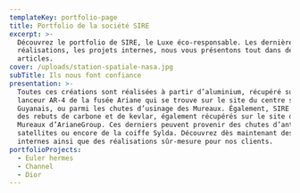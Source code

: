 ```yaml
---
templateKey: portfolio-page
title: Portfolio de la société SIRE
excerpt: >-
  Découvrez le portfolio de SIRE, le Luxe éco-responsable. Les dernières
  réalisations, les projets internes, nous vous présentons tout dans des
  articles.
cover: /uploads/station-spatiale-nasa.jpg
subTitle: Ils nous font confiance
presentation: >-
  Toutes ces créations sont réalisées à partir d’aluminium, récupéré sur le
  lanceur AR-4 de la fusée Ariane qui se trouve sur le site du centre spatial
  Guyanais, ou parmi les chutes d’usinage des Mureaux. Également, SIRE utilise
  des rebuts de carbone et de kevlar, également récupérés sur le site des
  Mureaux d’ArianeGroup. Ces derniers peuvent provenir des chutes d’antennes
  satellites ou encore de la coiffe Sylda. Découvrez dès maintenant des projets
  internes ainsi que des réalisations sûr-mesure pour nos clients.
portfolioProjects:
  - Euler hermes
  - Channel
  - Dior
---
```


